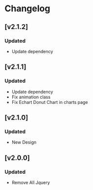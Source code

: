# Changelog
## [v2.1.2]

### Updated

- Update dependency

## [v2.1.1]

### Updated

- Update dependency
- Fix animation class
- Fix Echart Donut Chart in charts page 

## [v2.1.0]

### Updated

- New Design

## [v2.0.0]

### Updated

- Remove All Jquery
